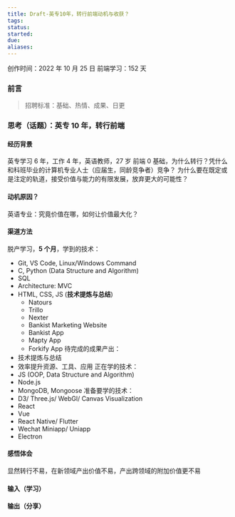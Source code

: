 ```yaml
---
title: Draft-英专10年，转行前端动机与收获？
tags: 
status: 
started: 
due: 
aliases: 
---
```

创作时间：2022 年 10 月 25 日
前端学习：152 天 
### 前言

> 招聘标准：基础、热情、成果、日更

### 思考（话题）：英专 10 年，转行前端
#### 经历背景
英专学习 6 年，工作 4 年，英语教师，27 岁
前端 0 基础，为什么转行？凭什么和科班毕业的计算机专业人士（应届生，同龄竞争者）竞争？
为什么要在既定或是注定的轨道，接受价值与能力的有限发展，放弃更大的可能性？
#### 动机原因？
英语专业：究竟价值在哪，如何让价值最大化？
#### 渠道方法
脱产学习，**5 个月**，学到的技术：
- Git, VS Code, Linux/Windows Command
- C, Python (Data Structure and Algorithm) 
- SQL
- Architecture: MVC
- HTML, CSS, JS (**技术提炼与总结**)
   - Natours
   - Trillo
   - Nexter 
   - Bankist Marketing Website
   - Bankist App
   - Mapty App
   - Forkify App
待完成的成果产出：
- 技术提炼与总结
- 效率提升资源、工具、应用
正在学的技术：
- JS (OOP, Data Structure and Algorithm)
- Node.js 
- MongoDB, Mongoose
准备要学的技术：
- D3/ Three.js/ WebGl/ Canvas Visualization
- React
- Vue
- React Native/ Flutter
- Wechat Miniapp/ Uniapp
- Electron
#### 感悟体会
显然转行不易，在新领域产出价值不易，产出跨领域的附加价值更不易
#### 输入（学习）
#### 输出（分享）
